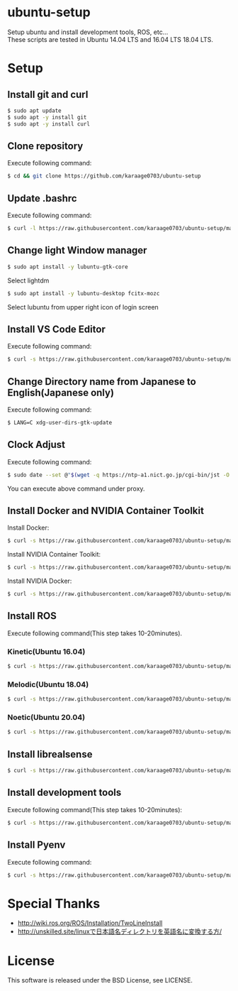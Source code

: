 # ubuntu-setup
Setup ubuntu and install development tools, ROS, etc...  
These scripts are tested in Ubuntu 14.04 LTS and 16.04 LTS 18.04 LTS.

# Setup
## Install git and curl

```sh
$ sudo apt update
$ sudo apt -y install git
$ sudo apt -y install curl
```

## Clone repository
Execute following command:

```sh
$ cd && git clone https://github.com/karaage0703/ubuntu-setup
```

## Update .bashrc
Execute following command:

```sh
$ curl -l https://raw.githubusercontent.com/karaage0703/ubuntu-setup/master/bashrc.patch >> ~/.bashrc
```

## Change light Window manager

```sh
$ sudo apt install -y lubuntu-gtk-core
```

Select lightdm

```sh
$ sudo apt install -y lubuntu-desktop fcitx-mozc
```

Select lubuntu from upper right icon of login screen

## Install VS Code Editor
Execute following command:

```sh
$ curl -s https://raw.githubusercontent.com/karaage0703/ubuntu-setup/master/install-vscode.sh | /bin/bash
```

## Change Directory name from Japanese to English(Japanese only)
Execute following command:

```sh
$ LANG=C xdg-user-dirs-gtk-update
```

## Clock Adjust
Execute following command:

```sh
$ sudo date --set @"$(wget -q https://ntp-a1.nict.go.jp/cgi-bin/jst -O - | sed -n 4p | cut -d. -f1)"
```

You can execute above command under proxy.

## Install Docker and NVIDIA Container Toolkit
Install Docker:

```sh
$ curl -s https://raw.githubusercontent.com/karaage0703/ubuntu-setup/master/install-docker.sh | /bin/bash
```

Install NVIDIA Container Toolkit:

```sh
$ curl -s https://raw.githubusercontent.com/karaage0703/ubuntu-setup/master/install-nvidia-container-toolkit.sh | /bin/bash
```

Install NVIDIA Docker:

```sh
$ curl -s https://raw.githubusercontent.com/karaage0703/ubuntu-setup/master/install-nvidia-docker.sh | /bin/bash
```

## Install ROS
Execute following command(This step takes 10-20minutes).

### Kinetic(Ubuntu 16.04)

```sh
$ curl -s https://raw.githubusercontent.com/karaage0703/ubuntu-setup/master/install-ros-kinetic.sh | /bin/bash
```

### Melodic(Ubuntu 18.04)

```sh
$ curl -s https://raw.githubusercontent.com/karaage0703/ubuntu-setup/master/install-ros-melodic.sh | /bin/bash
```

### Noetic(Ubuntu 20.04)

```sh
$ curl -s https://raw.githubusercontent.com/karaage0703/ubuntu-setup/master/install-ros-noetic.sh | /bin/bash
```

## Install librealsense

```sh
$ curl -s https://raw.githubusercontent.com/karaage0703/ubuntu-setup/master/install-librealsense.sh | /bin/bash
```

## Install development tools
Execute following command(This step takes 10-20minutes):

```sh
$ curl -s https://raw.githubusercontent.com/karaage0703/ubuntu-setup/master/install-tools.sh | /bin/bash
```
## Install Pyenv
Execute following command:

```sh
$ curl -s https://raw.githubusercontent.com/karaage0703/ubuntu-setup/master/install-pyenv.sh | /bin/bash
```

# Special Thanks
- http://wiki.ros.org/ROS/Installation/TwoLineInstall
- http://unskilled.site/linuxで日本語名ディレクトリを英語名に変換する方/

# License
This software is released under the BSD License, see LICENSE.
